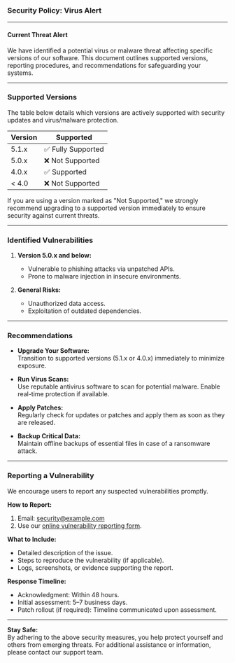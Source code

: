 ### Security Policy: Virus Alert

---

#### **Current Threat Alert**

We have identified a potential virus or malware threat affecting specific versions of our software. This document outlines supported versions, reporting procedures, and recommendations for safeguarding your systems.

---

### **Supported Versions**

The table below details which versions are actively supported with security updates and virus/malware protection.

| Version | Supported          |
| ------- | ------------------ |
| 5.1.x   | ✅ Fully Supported |
| 5.0.x   | ❌ Not Supported   |
| 4.0.x   | ✅ Supported       |
| < 4.0   | ❌ Not Supported   |

If you are using a version marked as "Not Supported," we strongly recommend upgrading to a supported version immediately to ensure security against current threats.

---

### **Identified Vulnerabilities**

1. **Version 5.0.x and below:**  
   - Vulnerable to phishing attacks via unpatched APIs.
   - Prone to malware injection in insecure environments.

2. **General Risks:**  
   - Unauthorized data access.  
   - Exploitation of outdated dependencies.

---

### **Recommendations**

- **Upgrade Your Software:**  
  Transition to supported versions (5.1.x or 4.0.x) immediately to minimize exposure.
  
- **Run Virus Scans:**  
  Use reputable antivirus software to scan for potential malware. Enable real-time protection if available.

- **Apply Patches:**  
  Regularly check for updates or patches and apply them as soon as they are released.

- **Backup Critical Data:**  
  Maintain offline backups of essential files in case of a ransomware attack.

---

### **Reporting a Vulnerability**

We encourage users to report any suspected vulnerabilities promptly. 

**How to Report:**
1. Email: [security@example.com](mailto:security@example.com)  
2. Use our [online vulnerability reporting form](#).  

**What to Include:**
- Detailed description of the issue.  
- Steps to reproduce the vulnerability (if applicable).  
- Logs, screenshots, or evidence supporting the report.  

**Response Timeline:**  
- Acknowledgment: Within 48 hours.  
- Initial assessment: 5–7 business days.  
- Patch rollout (if required): Timeline communicated upon assessment.

---

**Stay Safe:**  
By adhering to the above security measures, you help protect yourself and others from emerging threats. For additional assistance or information, please contact our support team. 
